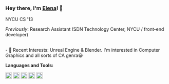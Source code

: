### Hey there, I'm [Elena](https://nanlioniya.github.io)! 👋
<p>NYCU CS '13</p>

_Previously_: Research Assistant (SDN Technology Center, NYCU / front-end developer)

<br>
- 🌱 Recent Interests: Unreal Engine & Blender. I'm interested in Computer Graphics and all sorts of CA genra😀   

**Languages and Tools:**  

<code><img height="20" src="https://raw.githubusercontent.com/isocpp/logos/master/cpp_logo.png"></code>
<code><img height="20" src="https://www.freepnglogos.com/uploads/html5-logo-png/html5-logo-html-logo-0.png"></code>
<code><img height="20" src="https://cdn-icons-png.flaticon.com/512/732/732190.png"></code>
<code><img height="20" src="https://cdn-icons-png.flaticon.com/512/5968/5968292.png"></code>  <code><img height="20" src="https://cdn-icons-png.flaticon.com/512/5968/5968350.png"></code>  
